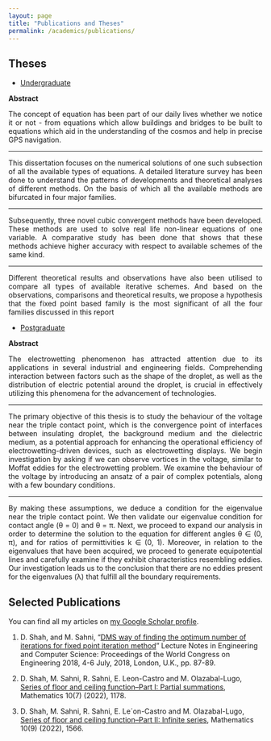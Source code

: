 ```yaml
---
layout: page
title: "Publications and Theses"
permalink: /academics/publications/
---
```



## Theses

- [Undergraduate](https://drive.proton.me/urls/QSWRXSJ8Y0#vcWKqnAsobnF)

**Abstract**

<div style="text-align: justify;">

The concept of equation has been part of our daily lives whether we notice it or not - from equations which allow buildings and bridges to be built to equations which aid in the understanding of the cosmos and help in precise GPS navigation.
</div>

<hr>

<div style="text-align: justify;">
This dissertation focuses on the numerical solutions of one such subsection of all the available types of equations. A detailed literature survey has been done to understand the patterns of developments and theoretical analyses of different methods. On the basis of which all the available methods are bifurcated in four major families.
</div>

<hr>

<div style="text-align: justify;">
Subsequently, three novel cubic convergent methods have been developed. These methods are used to solve real life non-linear equations of one variable. A comparative study has been done that shows that these methods achieve higher accuracy with respect to available schemes of the same kind.
</div>

<hr>

<div style="text-align: justify;">
Different theoretical results and observations have also been utilised to compare all types of available iterative schemes. And based on the observations, comparisons and theoretical results, we propose a hypothesis that the fixed point based family is the most significant of all the four families discussed in this report
</div>

- [Postgraduate](https://drive.proton.me/urls/FARC4Q83PG#XnzkI6L6YDPG)

**Abstract**

<div style="text-align: justify;">
The electrowetting phenomenon has attracted attention due to its applications in several industrial and engineering fields. Comprehending interaction between factors such as the shape of the droplet, as well as the distribution of electric potential around the droplet, is crucial in effectively utilizing this phenomena for the advancement of technologies.
</div>

<hr>

<div style="text-align: justify;">
The primary objective of this thesis is to study the behaviour of the voltage near the triple contact point, which is the convergence point of interfaces between insulating droplet, the background medium and the dielectric medium, as a potential approach for enhancing the operational efficiency of electrowetting-driven devices, such as electrowetting displays. We begin investigation by asking if we can observe vortices in the voltage, similar to Moffat eddies for the electrowetting problem. We examine the behaviour of the voltage by introducing an ansatz of a pair of complex potentials, along with a few boundary conditions.
</div>

<hr>

<div style="text-align: justify;">
By making these assumptions, we deduce a condition for the eigenvalue near the triple contact point. We then validate our eigenvalue condition for contact angle (θ = 0) and θ = π. Next, we proceed to expand our analysis in order to determine the solution to the equation for different angles θ ∈ (0, π), and for ratios of permittivities k ∈ (0, 1). Moreover, in relation to the eigenvalues that have been acquired, we proceed to generate equipotential lines and carefully examine if they exhibit characteristics resembling eddies. Our investigation leads us to the conclusion that there are no eddies present for the eigenvalues (λ) that fulfill all the boundary requirements.
</div>

## Selected Publications

You can find all my articles on [my Google Scholar profile](https://scholar.google.com/citations?user=ocwAZV8AAAAJ).

1. D. Shah, and M. Sahni, “[DMS way of finding the optimum number of iterations for fixed point iteration method](https://www.iaeng.org/publication/WCE2018/WCE2018_pp87-89.pdf)” Lecture Notes in Engineering and Computer Science: Proceedings of the World Congress on Engineering 2018, 4-6 July, 2018, London, U.K., pp. 87-89.

2. D. Shah, M. Sahni, R. Sahni, E. Leon-Castro and M. Olazabal-Lugo, [Series of floor and ceiling function–Part I: Partial summations](https://www.mdpi.com/2227-7390/10/7/1178), Mathematics 10(7) (2022), 1178.

3. D. Shah, M. Sahni, R. Sahni, E. Le´on-Castro and M. Olazabal-Lugo, [Series of floor and ceiling function–Part II: Infinite series](https://www.mdpi.com/2227-7390/10/9/1566), Mathematics 10(9) (2022), 1566.